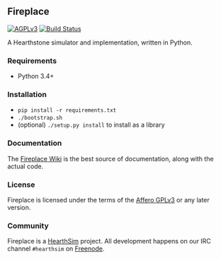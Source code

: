 ## Fireplace
[![AGPLv3](https://www.gnu.org/graphics/agplv3-88x31.png)](http://choosealicense.com/licenses/agpl-3.0/)
[![Build Status](https://travis-ci.org/jleclanche/fireplace.svg)](https://travis-ci.org/jleclanche/fireplace)

A Hearthstone simulator and implementation, written in Python.

### Requirements

* Python 3.4+

### Installation

* `pip install -r requirements.txt`
* `./bootstrap.sh`
* (optional) `./setup.py install` to install as a library

### Documentation

The [Fireplace Wiki](https://github.com/jleclanche/fireplace/wiki) is the best
source of documentation, along with the actual code.

### License

Fireplace is licensed under the terms of the
[Affero GPLv3](https://www.gnu.org/licenses/agpl-3.0.en.html) or any later version.

### Community

Fireplace is a [HearthSim](http://hearthsim.info) project. All development
happens on our IRC channel `#hearthsim` on [Freenode](https://freenode.net).
